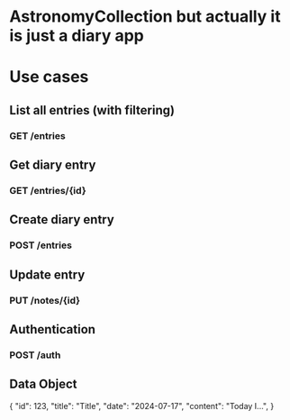# AstronomyCollection but actually it is just a diary app

# Use cases

## List all entries (with filtering)
### GET /entries
## Get diary entry
### GET /entries/{id}
## Create diary entry
### POST /entries
## Update entry
### PUT /notes/{id}
## Authentication
### POST /auth


## Data Object

{
"id": 123,
"title": "Title",
"date": "2024-07-17",
"content": "Today I...",
}

